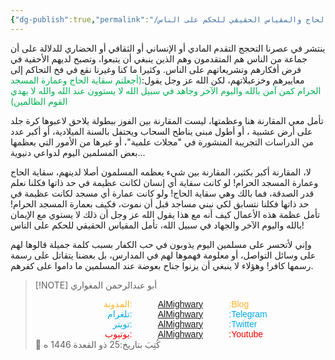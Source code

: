 ```yaml
---
{"dg-publish":true,"permalink":"/فوائد وقطوف/سقاية الحاج والمقياس الحقيقي للحكم على الناس/","noteIcon":"🎇"}
---
```



ينتشر في عصرنا التحجج التقدم المادي أو الإنساني أو الثقافي أو الحضاري للدلالة على أن جماعة من الناس هم المتقدمون وهم الذين ينبغي أن يتبعوا، وتصبح لديهم الأحقية في فرض أفكارهم وتشريعاتهم على الناس. 
وكثيرا ما كنا وغيرنا نقع في فخ التحاكم إلى معاييرهم وخزعبلاتهم، لكن الله عز وجل يقول:<font color="#00b050">(أجعلتم سقاية الحاج وعمارة المسجد الحرام كمن آمن بالله واليوم الآخر وجاهد في سبيل الله لا يستوون عند الله والله لا يهدي القوم الظالمين) </font>

تأمل معي المقارنة هنا وعظمتها، ليست المقارنة بين الفوز ببطولة يلاحق لاعبوها كرة جلد على أرض عشبية ، أو أطول مبنى يناطح السحاب ويحتفل بالسنة الميلادية، أو أكبر عدد من الدراسات التجريبة المنشورة في "مجلات علمية"، أو غيرها من الأمور التي يعظمها بعض المسلمين اليوم لدواعي دنيوية... 

لا، المقارنة أكبر بكثير، المقارنة بين شيء يعظمه المسلمون أصلا لدينهم، سقاية الحاج وعمارة المسجد الحرام! 
لو كانت سقاية أي إنسان لكانت عظيمة في حد ذاتها فكلنا نعلم قدر الصدقة، فما بالك وهي سقاية الحاج! ولو كانت عمارة أي مسجد لكانت عظيمة في حد ذاتها فكلنا نتسابق لكي نبني مساجد قبل أن نموت، فكيف بعمارة المسجد الحرام! 
تأمل عظمة هذه الأعمال كيف أنه مع هذا يقول الله عز وجل أن ذلك لا يستوي مع الإيمان بالله واليوم الآخر والجهاد في سبيل الله، تأمل المقياس الحقيقي للحكم على الناس!

وإني لأتحسر على مسلمين اليوم يذوبون في حب الكفار بسبب كلمة جميلة قالوها لهم على وسائل التواصل، أو معلومة فهموها لهم في المدارس، بل بعضنا يتقاتل على رسمة رسمها كافر! وهؤلاء لا ينبغي أن يزنوا جناح بعوضة عند المسلمين ما داموا على كفرهم. 


> [!NOTE] أبو عبدالرحمن المغواري
> <div style="display: flex; width: 100%; text-align: center; font-family: sans-serif;"> <div style="flex: 1; text-align: right; color: #ffb329;">المدونة:</div>     <div style="flex: 1;">    <a href="https://almighwary.netlify.app">AlMighwary</a>  </div><div style="flex: 1; text-align: left; color: #ffb329;">:Blog</div></div>
>     <div style="display: flex; width: 100%; text-align: center; font-family: sans-serif;"> <div style="flex: 1; text-align: right; color: #01abe9;">تلغرام:</div>      <div style="flex: 1;">        <a href="https://t.me/AlMighwary">AlMighwary</a>      </div>      <div style="flex: 1; text-align: left; color: #01abe9;">:Telegram</div>   </div>
>    
>    <div style="display: flex; width: 100%; text-align: center; font-family: sans-serif;">     <div style="flex: 1; text-align: right; color: #01abe9;">تويتر:</div>      <div style="flex: 1;">       <a href="https://x.com/AlMighwary">AlMighwary</a>      </div>     <div style="flex: 1; text-align: left; color: #01abe9;">:Twitter</div>    </div> <div style="display: flex; width: 100%; text-align: center; font-family: sans-serif;">      <div style="flex: 1; text-align: right; color: #fb0101;">يوتيوب:</div><div style="flex: 1;"> <a href="https://www.youtube.com/@AlMighwary">AlMighwary</a>      </div>  <div style="flex: 1; text-align: left; color: #fb0101;">:Youtube</div>   </div><footer>📅 كُتِبَ  بتاريخ:25 ذو القعدة 1446  ه</footer>
     